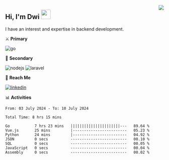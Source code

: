 [<img src="https://komarev.com/ghpvc/?username=masred&color=green&style=flat-square&label=Profile+Views" align="right">](github.com/masred)

## Hi, I'm Dwi <img src="https://raw.githubusercontent.com/MartinHeinz/MartinHeinz/master/wave.gif" width="30px">

I have an interest and expertise in backend development.

⚔️ **Primary**

![go](https://img.shields.io/badge/---?logo=go&label=Golang&style=social)

🔪 **Secondary**

![nodejs](https://img.shields.io/badge/---?logo=node.js&label=Node.js&style=social&logoColor=green)
![laravel](https://img.shields.io/badge/---?logo=laravel&label=Laravel&style=social)

🔗 **Reach Me**

[![linkedin](https://img.shields.io/badge/---?logo=linkedin&label=LinkedIn&style=social)](https://linkedin.com/in/dwifitriyanto)

📊 **Activities**

<!--START_SECTION:waka-->

```all_time
From: 03 July 2024 - To: 10 July 2024

Total Time: 8 hrs 15 mins

Go           7 hrs 23 mins   ||||||||||||||||||||||---   89.64 %
Vue.js       25 mins         |------------------------   05.23 %
Python       24 mins         |------------------------   04.92 %
JSON         0 secs          -------------------------   00.10 %
SQL          0 secs          -------------------------   00.05 %
JavaScript   0 secs          -------------------------   00.04 %
Assembly     0 secs          -------------------------   00.02 %
```

<!--END_SECTION:waka-->
